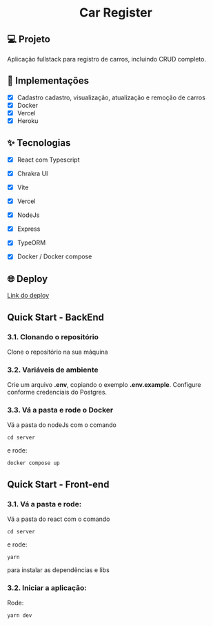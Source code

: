 <h1 align="center">
  Car Register
</h1>

## 💻 Projeto

Aplicação fullstack para registro de carros, incluindo CRUD completo.

## 🔨 Implementações

- [X] Cadastro cadastro, visualização, atualização e remoção de carros
- [X] Docker
- [X] Vercel
- [X] Heroku

## ✨ Tecnologias

- [X] React com Typescript
- [X] Chrakra UI
- [X] Vite
- [X] Vercel
- [X] NodeJs
- [X] Express
- [X] TypeORM
- [X] Docker / Docker compose


## 🌐 Deploy

[Link do deploy](https://car-register-caio-giffoni.vercel.app/)


## Quick Start - BackEnd

### 3.1. Clonando o repositório

Clone o repositório na sua máquina

### 3.2. Variáveis de ambiente

Crie um arquivo **.env**, copiando o exemplo **.env.example**.
Configure conforme credenciais do Postgres.

### 3.3. Vá a pasta e rode o Docker

Vá a pasta do nodeJs com o comando
````
cd server
````
e rode:

````
docker compose up
````



## Quick Start - Front-end

### 3.1. Vá a pasta e rode:

Vá a pasta do react com o comando
````
cd server
````
e rode:

````
yarn
````
para instalar as dependências e libs


### 3.2. Iniciar a aplicação:

 Rode:

````
yarn dev
````

